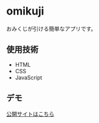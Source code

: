# omikuji
おみくじが引ける簡単なアプリです。

## 使用技術
- HTML
- CSS
- JavaScript

## デモ
[公開サイトはこちら](https://chisato-kikuno.github.io/omikuji/)
